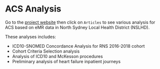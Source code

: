 # ACS Analysis

Go to the [project website](https://harrisonnguyen.github.io/acs_emr/) then
click on `Articles` to see various analysis for ACS based on eMR data in North Sydney Local Health District (NSLHD).

These analyses includes:

* ICD10-SNOMED Concordance Analysis for RNS 2016-2018 cohort
* Cohort Criteria Selection analysis
* Analysis of ICD10 and McKesson procedures 
* Preliminary analysis of heart failure inpatient journeys
